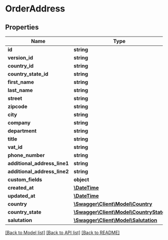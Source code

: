 # OrderAddress

## Properties
Name | Type | Description | Notes
------------ | ------------- | ------------- | -------------
**id** | **string** |  | [optional] 
**version_id** | **string** |  | [optional] 
**country_id** | **string** |  | 
**country_state_id** | **string** |  | [optional] 
**first_name** | **string** |  | 
**last_name** | **string** |  | 
**street** | **string** |  | 
**zipcode** | **string** |  | 
**city** | **string** |  | 
**company** | **string** |  | [optional] 
**department** | **string** |  | [optional] 
**title** | **string** |  | [optional] 
**vat_id** | **string** |  | [optional] 
**phone_number** | **string** |  | [optional] 
**additional_address_line1** | **string** |  | [optional] 
**additional_address_line2** | **string** |  | [optional] 
**custom_fields** | **object** |  | [optional] 
**created_at** | [**\DateTime**](\DateTime.md) |  | 
**updated_at** | [**\DateTime**](\DateTime.md) |  | [optional] 
**country** | [**\Swagger\Client\Model\Country**](Country.md) |  | [optional] 
**country_state** | [**\Swagger\Client\Model\CountryState**](CountryState.md) |  | [optional] 
**salutation** | [**\Swagger\Client\Model\Salutation**](Salutation.md) |  | [optional] 

[[Back to Model list]](../../README.md#documentation-for-models) [[Back to API list]](../../README.md#documentation-for-api-endpoints) [[Back to README]](../../README.md)

